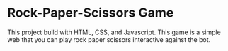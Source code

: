 # Rock-Paper-Scissors Game

This project build with HTML, CSS, and Javascript. This game is a simple web that you can play rock paper scissors interactive against the bot.
